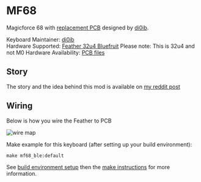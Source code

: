 MF68
====

Magicforce 68 with [replacement PCB](https://github.com/di0ib/tmk_keyboard/tree/master/keyboard/mf68) designed by [di0ib](https://github.com/di0ib).

Keyboard Maintainer: [di0ib](http://www.40percent.club)  
Hardware Supported: [Feather 32u4 Bluefruit](https://learn.adafruit.com/adafruit-feather-32u4-bluefruit-le/) 
Please note: This is 32u4 and not M0
Hardware Availability: [PCB files](https://github.com/di0ib/tmk_keyboard/tree/master/keyboard/mf68/pcb)  

Story
-----

The story and the idea behind this mod is available on [my reddit post](https://www.reddit.com/r/MechanicalKeyboards/comments/7eiiht/guide_i_built_a_bluetooth_enabled_magicforce68_no/)

Wiring
------

Below is how you wire the Feather to PCB

![wire map](https://i.imgur.com/zYOjlTA.png)

Make example for this keyboard (after setting up your build environment):

    make mf68_ble:default

See [build environment setup](https://docs.qmk.fm/build_environment_setup.html) then the [make instructions](https://docs.qmk.fm/make_instructions.html) for more information.

